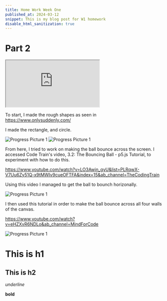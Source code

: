 ```yaml
---
title: Home Work Week One
published_at: 2024-03-12
snippet: This is my blog post for W1 homework 
disable_html_sanitization: true
---
```

# Part 2
<iframe src="https://editor.p5js.org/w0nd3rland-23/full/vQU_LU9Uk"></iframe>


To start, I made the rough shapes as seen in https://www.onlysuddenly.com/

I made the rectangle, and circle. 

![Progress Picture 1](/241203_WEEKONE/P1.png)
![Progress Picture 1](/241203_WEEKONE/P2.png)

From here, I tried to work on making the ball bounce across the screen. I accessed Code Train's video, 3.2: The Bouncing Ball - p5.js Tutorial, to experiment with how to do this. 

https://www.youtube.com/watch?v=LO3Awjn_gyU&list=PLRqwX-V7Uu6Zy51Q-x9tMWIv9cueOFTFA&index=15&ab_channel=TheCodingTrain

Using this video I managed to get the ball to bounch horizonally. 

![Progress Picture 1](/241203_WEEKONE/P3.png)

I then used this tutorial in order to make the ball bounce across all four walls of the canvas. 

https://www.youtube.com/watch?v=eHZXvR6NDLo&ab_channel=MindForCode

![Progress Picture 1](/241203_WEEKONE/P4.png)

# This is h1

## This is h2

_underline_

**bold**
